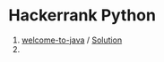 # Hackerrank Python

1. [welcome-to-java](https://www.hackerrank.com/challenges/welcome-to-java/problem?isFullScreen=true) / [Solution](Welcome-to-java/Solution/src/Main.java)
2. 


